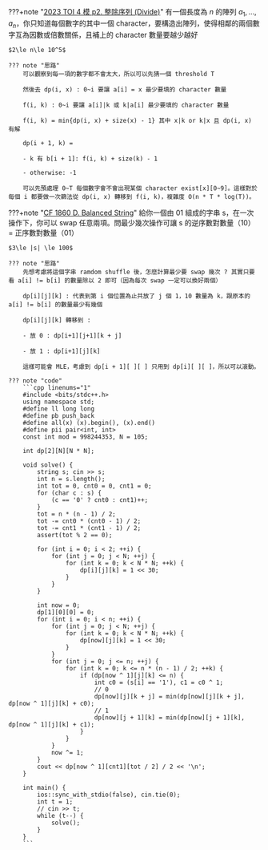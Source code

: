 ???+note "[2023 TOI 4 模 p2. 整除序列 (Divide)](https://drive.google.com/file/d/1CvB1-JyGmFaKq1Ir8VJ5avx7NUFT2Hl9/view)"
	有一個長度為 $n$ 的陣列 $a_1,\ldots, a_n$，你只知道每個數字的其中一個 character，要構造出陣列，使得相鄰的兩個數字互為因數或倍數關係，且補上的 character 數量要越少越好
	
	$2\le n\le 10^5$
	
	??? note "思路"
		可以觀察到每一項的數字都不會太大，所以可以先猜一個 threshold T
		
		然後去 dp(i, x) : 0~i 要讓 a[i] = x 最少要填的 character 數量
		
		f(i, k) : 0~i 要讓 a[i]|k 或 k|a[i] 最少要填的 character 數量
		
		f(i, k) = min{dp(i, x) + size(x) - 1} 其中 x|k or k|x 且 dp(i, x) 有解
		
		dp(i + 1, k) = 
		
		- k 有 b[i + 1]: f(i, k) + size(k) - 1
	
		- otherwise: -1
	
		可以先預處理 0~T 每個數字會不會出現某個 character exist[x][0~9]。這樣對於每個 i 都要做一次篩法從 dp(i, x) 轉移到 f(i, k)，複雜度 O(n * T * log(T))。
		
???+note "[CF 1860 D. Balanced String](https://codeforces.com/contest/1860/problem/D)"
	給你一個由 01 組成的字串 s，在一次操作下，你可以 swap 任意兩項。問最少幾次操作可讓 s 的逆序數對數量（10） = 正序數對數量（01）
	
	$3\le |s| \le 100$
	
	??? note "思路"
		先想考慮將這個字串 ramdom shuffle 後，怎麼計算最少要 swap 幾次 ? 其實只要看 a[i] != b[i] 的數量除以 2 即可（因為每次 swap 一定可以換好兩個）
	
		dp[i][j][k] : 代表到第 i 個位置為止共放了 j 個 1，10 數量為 k，跟原本的 a[i] != b[i] 的數量最少有幾個
		
		dp[i][j][k] 轉移到 :
        
        - 放 0 : dp[i+1][j+1][k + j]

        - 放 1 : dp[i+1][j][k]
		
		這樣可能會 MLE，考慮到 dp[i + 1][ ][ ] 只用到 dp[i][ ][ ]，所以可以滾動。
		
	??? note "code"
		```cpp linenums="1"
		#include <bits/stdc++.h>
        using namespace std;
        #define ll long long
        #define pb push_back
        #define all(x) (x).begin(), (x).end()
        #define pii pair<int, int>
        const int mod = 998244353, N = 105;

        int dp[2][N][N * N];

        void solve() {
            string s; cin >> s;
            int n = s.length();
            int tot = 0, cnt0 = 0, cnt1 = 0;
            for (char c : s) {
                (c == '0' ? cnt0 : cnt1)++;
            }
            tot = n * (n - 1) / 2;
            tot -= cnt0 * (cnt0 - 1) / 2;
            tot -= cnt1 * (cnt1 - 1) / 2;
            assert(tot % 2 == 0);

            for (int i = 0; i < 2; ++i) {
                for (int j = 0; j < N; ++j) {
                    for (int k = 0; k < N * N; ++k) {
                        dp[i][j][k] = 1 << 30;
                    }
                }
            }

            int now = 0;
            dp[1][0][0] = 0;
            for (int i = 0; i < n; ++i) {
                for (int j = 0; j < N; ++j) {
                    for (int k = 0; k < N * N; ++k) {
                        dp[now][j][k] = 1 << 30;
                    }
                }
                for (int j = 0; j <= n; ++j) {
                    for (int k = 0; k <= n * (n - 1) / 2; ++k) {
                        if (dp[now ^ 1][j][k] <= n) {
                            int c0 = (s[i] == '1'), c1 = c0 ^ 1;
                            // 0
                            dp[now][j][k + j] = min(dp[now][j][k + j], dp[now ^ 1][j][k] + c0);
                            // 1
                            dp[now][j + 1][k] = min(dp[now][j + 1][k], dp[now ^ 1][j][k] + c1);
                        }
                    }
                }
                now ^= 1;
            }
            cout << dp[now ^ 1][cnt1][tot / 2] / 2 << '\n';
        }

        int main() {
            ios::sync_with_stdio(false), cin.tie(0);
            int t = 1;
            // cin >> t;
            while (t--) {
                solve();
            }
        }
        ```